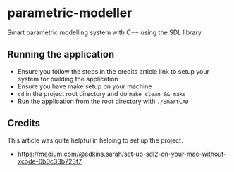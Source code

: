 # parametric-modeller
Smart parametric modelling system with C++ using the SDL library

## Running the application
- Ensure you follow the steps in the credits article link to setup your system for building the application
- Ensure you have make setup on your machine
- `cd` in the project root directory and do `make clean && make`
- Run the application from the root directory with `./SmartCAD`

## Credits
This article was quite helpful in helping to set up the project.
- https://medium.com/@edkins.sarah/set-up-sdl2-on-your-mac-without-xcode-6b0c33b723f7
